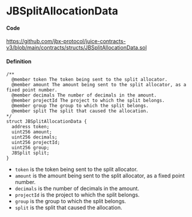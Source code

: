 # JBSplitAllocationData

#### Code

https://github.com/jbx-protocol/juice-contracts-v3/blob/main/contracts/structs/JBSplitAllocationData.sol

#### Definition

```
/** 
  @member token The token being sent to the split allocator.
  @member amount The amount being sent to the split allocator, as a fixed point number.
  @member decimals The number of decimals in the amount.
  @member projectId The project to which the split belongs.
  @member group The group to which the split belongs.
  @member split The split that caused the allocation.
*/
struct JBSplitAllocationData {
  address token;
  uint256 amount;
  uint256 decimals;
  uint256 projectId;
  uint256 group;
  JBSplit split;
}
```

* `token` is the token being sent to the split allocator.
* `amount` is the amount being sent to the split allocator, as a fixed point number.
* `decimals` is the number of decimals in the amount.
* `projectId` is the project to which the split belongs.
* `group` is the group to which the split belongs.
* `split` is the split that caused the allocation.